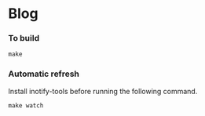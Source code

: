 # Blog

### To build
```
make
```

### Automatic refresh

Install inotify-tools before running the following command.
```
make watch
```
